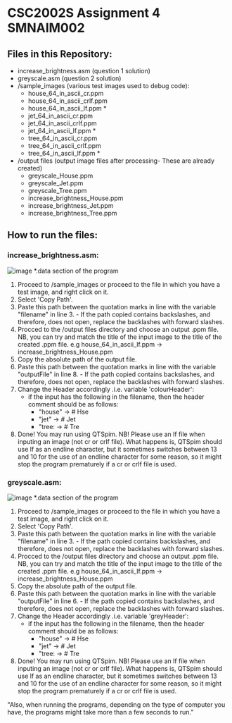 # CSC2002S Assignment 4 SMNAIM002

## Files in this Repository:
* increase_brightness.asm (question 1 solution)
* greyscale.asm (question 2 solution)
* /sample_images (various test images used to debug code):
  - house_64_in_ascii_cr.ppm
  - house_64_in_ascii_crlf.ppm
  - house_64_in_ascii_lf.ppm *
  - jet_64_in_ascii_cr.ppm
  - jet_64_in_ascii_crlf.ppm
  - jet_64_in_ascii_lf.ppm *
  - tree_64_in_ascii_cr.ppm
  - tree_64_in_ascii_crlf.ppm
  - tree_64_in_ascii_lf.ppm *
* /output files (output image files after processing- These are already created)
  - greyscale_House.ppm
  - greyscale_Jet.ppm
  - greyscale_Tree.ppm
  - increase_brightness_House.ppm
  - increase_brightness_Jet.ppm
  - increase_brightness_Tree.ppm

## How to run the files:
### increase_brightness.asm:
![image](https://github.com/aimeesimons/CSC2002S_Assignment4/assets/126353532/89988b56-8a60-4dcb-97ff-943fff227077)
*.data section of the program
1. Proceed to /sample_images or proceed to the file in which you have a test image, and right click on it.
2. Select 'Copy Path'.
3. Paste this path between the quotation marks in line with the variable "filename" in line 3. - If the path copied contains backslashes, and therefore, does not open, replace the backlashes with forward slashes.
4. Procced to the /output files directory and choose an output .ppm file. NB, you can try and match the title of the input image to the title of the created .ppm file. e.g house_64_in_ascii_lf.ppm -> increase_brightness_House.ppm
5. Copy the absolute path of the output file.
6. Paste this path between the quotation marks in line with the variable "outputFile" in line 8. - If the path copied contains backslashes, and therefore, does not open, replace the backlashes with forward slashes.
7. Change the Header accordingly .i.e. variable 'colourHeader':
   * if the input has the following in the filename, then the header comment should be as follows:
     - "house" -> # Hse
     - "jet" -> # Jet
     - "tree: -> # Tre
9. Done! You may run using QTSpim.
NB! Please use an lf file when inputing an image (not cr or crlf file). What happens is, QTSpim should use lf as an endline character, but it sometimes switches between 13 and 10 for the use of an endline character for some reason, so it might stop the program prematurely if a cr or crlf file is used.

### greyscale.asm:
![image](https://github.com/aimeesimons/CSC2002S_Assignment4/assets/126353532/bcee96e2-cb8e-4a9b-b657-b9576546a8e5)
*.data section of the program
1. Proceed to /sample_images or proceed to the file in which you have a test image, and right click on it.
2. Select 'Copy Path'.
3. Paste this path between the quotation marks in line with the variable "filename" in line 3. - If the path copied contains backslashes, and therefore, does not open, replace the backlashes with forward slashes.
4. Procced to the /output files directory and choose an output .ppm file. NB, you can try and match the title of the input image to the title of the created .ppm file. e.g house_64_in_ascii_lf.ppm -> increase_brightness_House.ppm
5. Copy the absolute path of the output file.
6. Paste this path between the quotation marks in line with the variable "outputFile" in line 6. - If the path copied contains backslashes, and therefore, does not open, replace the backlashes with forward slashes.
7. Change the Header accordingly .i.e. variable 'greyHeader':
   * if the input has the following in the filename, then the header comment should be as follows:
     - "house" -> # Hse
     - "jet" -> # Jet
     - "tree: -> # Tre
8. Done! You may run using QTSpim.
NB! Please use an lf file when inputing an image (not cr or crlf file). What happens is, QTSpim should use lf as an endline character, but it sometimes switches between 13 and 10 for the use of an endline character for some reason, so it might stop the program prematurely if a cr or crlf file is used.

"Also, when running the programs, depending on the type of computer you have, the programs might take more than a few seconds to run." 